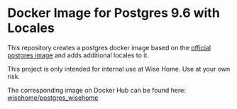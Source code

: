 # Docker Image for Postgres 9.6 with Locales

This repository creates a postgres docker image based on the [official postgres image](https://hub.docker.com/_/postgres) and adds additional locales to it.

This project is only intended for internal use at Wise Home. Use at your own risk.

The corresponding image on Docker Hub can be found here: [wisehome/postgres_wisehome](https://hub.docker.com/r/wisehome/postgres_wisehome)
